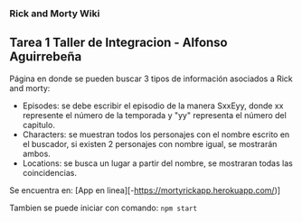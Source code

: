 ### Rick and Morty Wiki

## Tarea 1 Taller de Integracion - Alfonso Aguirrebeña

Página en donde se pueden buscar 3 tipos de información asociados a Rick and morty:
- Episodes: se debe escribir el episodio de la manera SxxEyy, donde xx represente el número de la temporada y "yy" representa el número del capitulo.
- Characters: se muestran todos los personajes con el nombre escrito en el buscador, si existen 2 personajes con nombre igual, se mostrarán ambos.
- Locations: se busca un lugar a partir del nombre, se mostraran todas las coincidencias.

Se encuentra en: 
[App en linea][-https://mortyrickapp.herokuapp.com/)]

Tambien se puede iniciar con comando:
`npm start`

